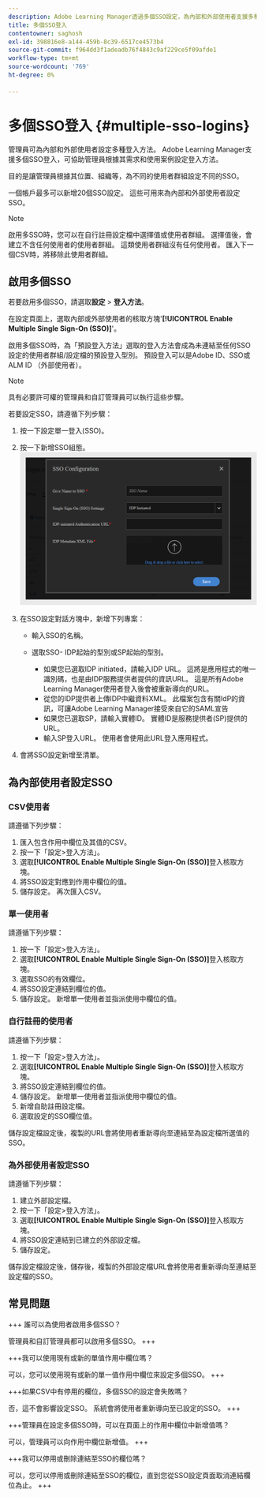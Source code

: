 ```yaml
---
description: Adobe Learning Manager透過多個SSO設定，為內部和外部使用者支援多種登入方法。
title: 多個SSO登入
contentowner: saghosh
exl-id: 398816e8-a144-459b-8c39-6517ce4573b4
source-git-commit: f964dd3f1adeadb76f4843c9af229ce5f09afde1
workflow-type: tm+mt
source-wordcount: '769'
ht-degree: 0%

---
```


# 多個SSO登入 {#multiple-sso-logins}

管理員可為內部和外部使用者設定多種登入方法。 Adobe Learning Manager支援多個SSO登入，可協助管理員根據其需求和使用案例設定登入方法。

目的是讓管理員根據其位置、組織等，為不同的使用者群組設定不同的SSO。

一個帳戶最多可以新增20個SSO設定。 這些可用來為內部和外部使用者設定SSO。

>[!NOTE]
>
>啟用多SSO時，您可以在自行註冊設定檔中選擇值或使用者群組。 選擇值後，會建立不含任何使用者的使用者群組。 這類使用者群組沒有任何使用者。 匯入下一個CSV時，將移除此使用者群組。

## 啟用多個SSO

若要啟用多個SSO，請選取&#x200B;**設定** > **登入方法**。

在設定頁面上，選取內部或外部使用者的核取方塊&#39;**[!UICONTROL Enable Multiple Single Sign-On (SSO)]**&#39;。

啟用多個SSO時，為「預設登入方法」選取的登入方法會成為未連結至任何SSO設定的使用者群組/設定檔的預設登入型別。 預設登入可以是Adobe ID、SSO或ALM ID （外部使用者）。

>[!NOTE]
>
>具有必要許可權的管理員和自訂管理員可以執行這些步驟。

若要設定SSO，請遵循下列步驟：

1. 按一下設定單一登入(SSO)。
1. 按一下新增SSO組態。\
   ![](assets/sso.png)
1. 在SSO設定對話方塊中，新增下列專案：

   * 輸入SSO的名稱。
   * 選取SSO- IDP起始的型別或SP起始的型別。

      * 如果您已選取IDP initiated，請輸入IDP URL。 這將是應用程式的唯一識別碼，也是由IDP服務提供者提供的資訊URL。 這是所有Adobe Learning Manager使用者登入後會被重新導向的URL。
      * 從您的IDP提供者上傳IDP中繼資料XML。 此檔案包含有關IdP的資訊，可讓Adobe Learning Manager接受來自它的SAML宣告
      * 如果您已選取SP，請輸入實體ID。 實體ID是服務提供者(SP)提供的URL。
      * 輸入SP登入URL。 使用者會使用此URL登入應用程式。

1. 會將SSO設定新增至清單。

## 為內部使用者設定SSO

### CSV使用者

請遵循下列步驟：

1. 匯入包含作用中欄位及其值的CSV。
1. 按一下「設定>登入方法」。
1. 選取&#x200B;**[!UICONTROL Enable Multiple Single Sign-On (SSO)]**&#x200B;登入核取方塊。
1. 將SSO設定對應到作用中欄位的值。
1. 儲存設定。 再次匯入CSV。

### 單一使用者

請遵循下列步驟：

1. 按一下「設定>登入方法」。
1. 選取&#x200B;**[!UICONTROL Enable Multiple Single Sign-On (SSO)]**&#x200B;登入核取方塊。
1. 選取SSO的有效欄位。
1. 將SSO設定連結到欄位的值。
1. 儲存設定。 新增單一使用者並指派使用中欄位的值。

### 自行註冊的使用者

請遵循下列步驟：

1. 按一下「設定>登入方法」。
1. 選取&#x200B;**[!UICONTROL Enable Multiple Single Sign-On (SSO)]**&#x200B;登入核取方塊。
1. 將SSO設定連結到欄位的值。
1. 儲存設定。 新增單一使用者並指派使用中欄位的值。
1. 新增自助註冊設定檔。
1. 選取設定的SSO欄位值。

儲存設定檔設定後，複製的URL會將使用者重新導向至連結至為設定檔所選值的SSO。

### 為外部使用者設定SSO

請遵循下列步驟：

1. 建立外部設定檔。
1. 按一下「設定>登入方法」。
1. 選取&#x200B;**[!UICONTROL Enable Multiple Single Sign-On (SSO)]**&#x200B;登入核取方塊。
1. 將SSO設定連結到已建立的外部設定檔。
1. 儲存設定。

儲存設定檔設定後，儲存後，複製的外部設定檔URL會將使用者重新導向至連結至設定檔的SSO。

## 常見問題

+++ 誰可以為使用者啟用多個SSO？

管理員和自訂管理員都可以啟用多個SSO。
+++

+++我可以使用現有或新的單值作用中欄位嗎？

可以，您可以使用現有或新的單一值作用中欄位來設定多個SSO。
+++

+++如果CSV中有停用的欄位，多個SSO的設定會失敗嗎？

否，這不會影響設定SSO。 系統會將使用者重新導向至已設定的SSO。
+++

+++管理員在設定多個SSO時，可以在頁面上的作用中欄位中新增值嗎？

可以，管理員可以向作用中欄位新增值。
+++

+++我可以停用或刪除連結至SSO的欄位嗎？

可以，您可以停用或刪除連結至SSO的欄位，直到您從SSO設定頁面取消連結欄位為止。
+++
